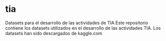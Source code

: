 # tia
Datasets para el desarrollo de las actividades de TIA
Este repositorio contiene los datasets utilizados en el desarrollo de las actividades TIA.
Los datasets han sido descargados de kaggle.com
